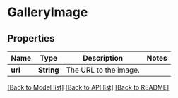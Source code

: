# GalleryImage

## Properties
Name | Type | Description | Notes
------------ | ------------- | ------------- | -------------
**url** | **String** | The URL to the image. | 

[[Back to Model list]](../README.md#documentation-for-models) [[Back to API list]](../README.md#documentation-for-api-endpoints) [[Back to README]](../README.md)


